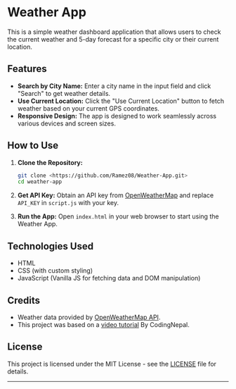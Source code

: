 # Weather App

This is a simple weather dashboard application that allows users to check the current weather and 5-day forecast for a specific city or their current location.

## Features

- **Search by City Name:** Enter a city name in the input field and click "Search" to get weather details.
- **Use Current Location:** Click the "Use Current Location" button to fetch weather based on your current GPS coordinates.
- **Responsive Design:** The app is designed to work seamlessly across various devices and screen sizes.

## How to Use

1. **Clone the Repository:**
   ```bash
   git clone <https://github.com/Ramez08/Weather-App.git>
   cd weather-app
   ```

2. **Get API Key:**
   Obtain an API key from [OpenWeatherMap](https://openweathermap.org/) and replace `API_KEY` in `script.js` with your key.

3. **Run the App:**
   Open `index.html` in your web browser to start using the Weather App.

## Technologies Used

- HTML
- CSS (with custom styling)
- JavaScript (Vanilla JS for fetching data and DOM manipulation)

## Credits

- Weather data provided by [OpenWeatherMap API](https://openweathermap.org/).
- This project was based on a [video tutorial](https://youtu.be/SeXg3AX82ig?si=f0q6Qo29C8aLXY_y) By CodingNepal.

## License

This project is licensed under the MIT License - see the [LICENSE](LICENSE) file for details.

---
